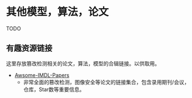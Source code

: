 # 其他模型，算法，论文
TODO
## 有趣资源链接
这里存放篡改检测相关的论文，算法，模型的合辑链接。以供取用。
- [Awsome-IMDL-Papers](https://github.com/greatzh/Papers)
  - 非常全面的篡改检测，图像安全等论文的链接集合，包含录用期刊/会议，仓库，Star数等重要信息。

<CommentService/>